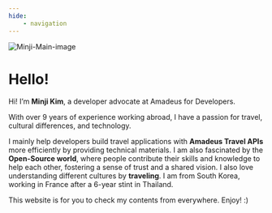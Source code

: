 ```yaml
---
hide:
    - navigation
---
```


![Minji-Main-image](../images/main-image.png)

# Hello! 

Hi! I’m **Minji Kim**, a developer advocate at Amadeus for Developers.

With over 9 years of experience working abroad, I have a passion for travel, cultural differences, and technology. 

I mainly help developers build travel applications with **Amadeus Travel APIs** more efficiently by providing technical materials. I am also fascinated by the **Open-Source world**, where people contribute their skills and knowledge to help each other, fostering a sense of trust and a shared vision. I also love understanding different cultures by **traveling**. I am from South Korea, working in France after a 6-year stint in Thailand. 

This website is for you to check my contents from everywhere. Enjoy! :)

